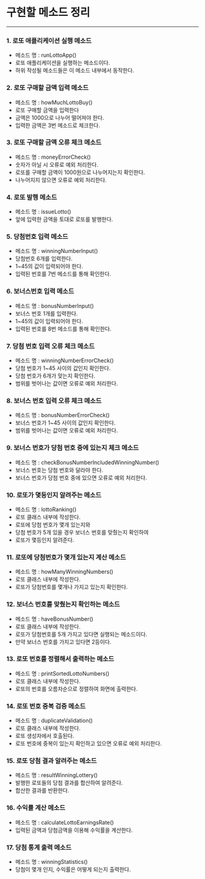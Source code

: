 # 구현할 메소드 정리

***

### 1. 로또 애플리케이션 실행 메소드
- 메소드 명 : runLottoApp()
- 로또 애플리케이션을 실행하는 메소드이다.
- 하위 작성될 메소드들은 이 메소드 내부에서 동작한다.

### 2. 로또 구매할 금액 입력 메소드
- 메소드 명 : howMuchLottoBuy()
- 로또 구매할 금액을 입력한다
- 금액은 1000으로 나누어 떨어져야 한다.
- 입력한 금액은 3번 메소드로 체크한다.

### 3. 로또 구매할 금액 오류 체크 메소드
- 메소드 명 : moneyErrorCheck()
- 숫자가 아닐 시 오류로 예외 처리한다.
- 로또를 구매할 금액이 1000원으로 나누어지는지 확인한다.
- 나누어지지 않으면 오류로 예외 처리한다.

### 4. 로또 발행 메소드
- 메소드 명 : issueLotto()
- 앞에 입력한 금액을 토대로 로또를 발행한다.

### 5. 당첨번호 입력 메소드
- 메소드 명 : winningNumberInput()
- 당첨번호 6개를 입력한다.
- 1~45의 값이 입력되어야 한다.
- 입력된 번호를 7번 메소드를 통해 확인한다.

### 6. 보너스번호 입력 메소드
- 메소드 명 : bonusNumberInput()
- 보너스 번호 1개를 입력한다.
- 1~45의 값이 입력되어야 한다.
- 입력된 번호를 8번 메소드를 통해 확인한다.

### 7. 당첨 번호 입력 오류 체크 메소드
- 메소드 명 : winningNumberErrorCheck()
- 당첨 번호가 1~45 사이의 값인지 확인한다.
- 당첨 번호가 6개가 맞는지 확인한다.
- 범위를 벗어나는 값이면 오류로 예외 처리한다.

### 8. 보너스 번호 입력 오류 체크 메소드
- 메소드 명 : bonusNumberErrorCheck()
- 보너스 번호가 1~45 사이의 값인지 확인한다.
- 범위를 벗어나는 값이면 오류로 예외 처리한다.

### 9. 보너스 번호가 당첨 번호 중에 있는지 체크 메소드
- 메소드 명 : checkBonusNumberIncludedWinningNumber()
- 보너스 번호는 당첨 번호와 달라야 한다.
- 보너스 번호가 당첨 번호 중에 있으면 오류로 예외 처리한다.

### 10. 로또가 몇등인지 알려주는 메소드
- 메소드 명 : lottoRanking()
- 로또 클래스 내부에 작성한다.
- 로또에 당첨 번호가 몇개 있는지와
- 당첨 번호가 5개 있을 경우 보너스 번호를 맞췄는지 확인하여
- 로또가 몇등인지 알려준다.

### 11. 로또에 당첨번호가 몇개 있는지 계산 메소드
- 메소드 명 : howManyWinningNumbers()
- 로또 클래스 내부에 작성한다.
- 로또가 당첨번호를 몇개나 가지고 있는지 확인한다.

### 12. 보너스 번호를 맞췄는지 확인하는 메소드
- 메소드 명 : haveBonusNumber()
- 로또 클래스 내부에 작성한다.
- 로또가 당첨번호를 5개 가지고 있다면 실행되는 메소드이다.
- 만약 보너스 번호를 가지고 있다면 2등이다.

### 13. 로또 번호를 정렬해서 출력하는 메소드
- 메소드 명 : printSortedLottoNumbers()
- 로또 클래스 내부에 작성한다.
- 로또의 번호를 오름차순으로 정렬하여 화면에 출력한다.

### 14. 로또 번호 중복 검증 메소드
- 메소드 명 : duplicateValidation()
- 로또 클래스 내부에 작성한다.
- 로또 생성자에서 호출된다.
- 로또 번호에 중복이 있는지 확인하고 있으면 오류로 예외 처리한다.

### 15. 로또 당첨 결과 알려주는 메소드
- 메소드 명 : resultWinningLottery()
- 발행한 로또들의 당첨 결과를 합산하여 알려준다.
- 합산한 결과를 반환한다.

### 16. 수익률 계산 메소드
- 메소드 명 : calculateLottoEarningsRate()
- 입력된 금액과 당첨금액을 이용해 수익률을 계산한다.

### 17. 당첨 통계 출력 메소드
- 메소드 명 : winningStatistics()
- 당첨이 몇개 인지, 수익률은 어떻게 되는지 출력한다.